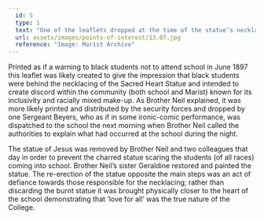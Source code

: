 ```yaml
---
  id: 5
  type: 1
  text: "One of the leaflets dropped at the time of the statue’s necklacing, collected by Brother Neil McGurk in 1987."
  url: assets/images/points-of-interest/13.07.jpg
  reference: "Image: Marist Archive"
---
```

Printed as if a warning to black students not to attend school in June 1897 this leaflet was likely created to give the impression that black students were behind the necklacing of the Sacred Heart Statue and intended to create discord within the community (both school and Marist) known for its inclusivity and racially mixed make-up. As Brother Neil explained, it was more likely printed and distributed by the security forces and dropped by one Sergeant Beyers, who as if in some ironic-comic performance, was dispatched to the school the next morning when Brother Neil called the authorities to explain what had occurred at the school during the night. 

The statue of Jesus was removed by Brother Neil and two colleagues that day in order to prevent the charred statue scaring the students (of all races) coming into school. Brother Neil’s sister Geraldine restored and painted the statue. The re-erection of the statue opposite the main steps was an act of defiance towards those responsible for the necklacing; rather than discarding the burnt statue it was brought physically closer to the heart of the school demonstrating that ‘love for all’ was the true nature of the College.

        